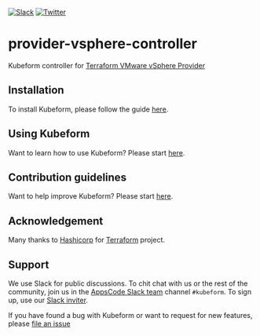 [![Slack](https://shields.io/badge/Join_Slack-salck?color=4A154B&logo=slack)](https://slack.appscode.com)
[![Twitter](https://img.shields.io/twitter/follow/kubeform.svg?style=social&logo=twitter&label=Follow)](https://twitter.com/intent/follow?screen_name=Kubeform)

# provider-vsphere-controller

Kubeform controller for [Terraform VMware vSphere Provider](https://github.com/hashicorp/terraform-provider-vsphere)

## Installation

To install Kubeform, please follow the guide [here](https://kubeform.com/docs/latest/setup/).

## Using Kubeform

Want to learn how to use Kubeform? Please start [here](https://kubeform.com/docs/latest/guides/).

## Contribution guidelines

Want to help improve Kubeform? Please start [here](https://kubeform.com/docs/latest/welcome/contributing/).

## Acknowledgement

Many thanks to [Hashicorp](https://www.hashicorp.com/) for [Terraform](https://www.terraform.io/) project.

## Support

We use Slack for public discussions. To chit chat with us or the rest of the community, join us in the [AppsCode Slack team](https://appscode.slack.com/messages/C8NCX6N23/details/) channel `#kubeform`. To sign up, use our [Slack inviter](https://slack.appscode.com/).

If you have found a bug with Kubeform or want to request for new features, please [file an issue](https://github.com/kubeform/kubeform/issues/new)
